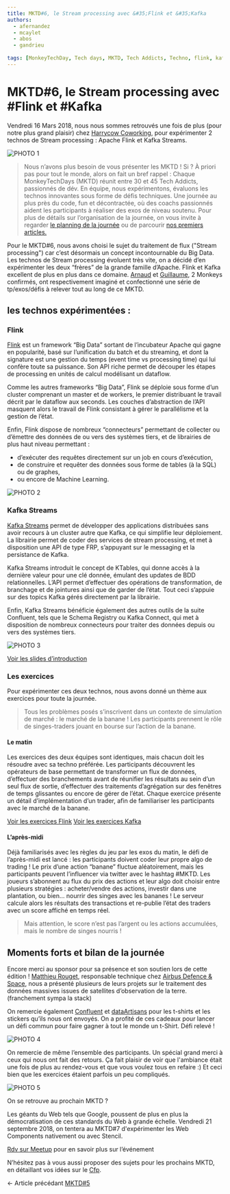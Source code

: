 ```yaml
---
title: MKTD#6, le Stream processing avec &#35;Flink et &#35;Kafka
authors: 
  - afernandez
  - mcaylet
  - abos
  - gandrieu
  
tags: [MonkeyTechDay, Tech days, MKTD, Tech Addicts, Techno, flink, kafka]
---
```


# MKTD#6, le Stream processing avec #Flink et #Kafka


Vendredi 16 Mars 2018, nous nous sommes retrouvés une fois de plus (pour notre plus grand plaisir) chez [Harrycow Coworking](https://www.harrycow.com/), pour expérimenter 2 technos de Stream processing : Apache Flink et Kafka Streams.

<!--more-->

![PHOTO 1](/public/images/mktd6/1.jpg)

>Nous n’avons plus besoin de vous présenter les MKTD ! Si ? À priori pas pour tout le monde, alors on fait un bref rappel :
Chaque MonkeyTechDays (MKTD) réunit entre 30 et 45 Tech Addicts, passionnés de dév. En équipe, nous expérimentons, évaluons les technos innovantes sous forme de défis techniques. Une journée au plus près du code, fun et décontractée, où des coachs passionnés aident les participants à réaliser des exos de niveau soutenu.
Pour plus de détails sur l’organisation de la journée, on vous invite à regarder [le planning de la journée](https://www.meetup.com/fr-FR/MonkeyTechDays/) ou de parcourir [nos premiers articles.](http://www.monkeypatch.io/2018/02/05/MKTDs-articles-1.html)

Pour le MKTD#6, nous avons choisi le sujet du traitement de flux ("Stream processing") car c’est désormais un concept incontournable du Big Data. Les technos de Stream processing évoluent très vite, on a décidé d’en expérimenter les deux “frères” de la grande famille d’Apache.
Flink et Kafka excellent de plus en plus dans ce domaine. [Arnaud](https://twitter.com/arnaud_bos) et [Guillaume](https://twitter.com/glmxndr), 2 Monkeys confirmés, ont respectivement imaginé et confectionné une série de tp/exos/défis à relever tout au long de ce MKTD.

## les technos expérimentées :

### Flink
[Flink](https://flink.apache.org/) est un framework “Big Data” sortant de l’incubateur Apache qui gagne en popularité, basé sur l’unification du batch et du streaming, et dont la signature est une gestion du temps (event time vs processing time) qui lui confère toute sa puissance. Son API riche permet de découper les étapes de processing en unités de calcul modélisant un dataflow.

Comme les autres frameworks “Big Data”, Flink se déploie sous forme d’un cluster comprenant un master et de workers, le premier distribuant le travail décrit par le dataflow aux seconds. Les couches d’abstraction de l’API masquent alors le travail de Flink consistant à gérer le parallélisme et la gestion de l’état.

Enfin, Flink dispose de nombreux “connecteurs” permettant de collecter ou d’émettre des données de ou vers des systèmes tiers, et de librairies de plus haut niveau permettant :
- d’exécuter des requêtes directement sur un job en cours d’exécution, 
- de construire et requêter des données sous forme de tables (à la SQL) ou de graphes,
- ou encore de Machine Learning.

![PHOTO 2](/public/images/mktd6/2.jpg)

### Kafka Streams
[Kafka Streams](https://kafka.apache.org/documentation/streams/) permet de développer des applications distribuées sans avoir recours à un cluster autre que Kafka, ce qui simplifie leur déploiement. La librairie permet de coder des services de stream processing, et met à disposition une API de type FRP, s’appuyant sur le messaging et la persistance de Kafka.

Kafka Streams introduit le concept de KTables, qui donne accès à la dernière valeur pour une clé donnée, émulant des updates de BDD relationnelles. L’API permet d’effectuer des opérations de transformation, de branchage et de jointures ainsi que de garder de l’état. Tout ceci s’appuie sur des topics Kafka gérés directement par la librairie.

Enfin, Kafka Streams bénéficie également des autres outils de la suite Confluent, tels que le Schema Registry ou Kafka Connect, qui met à disposition de nombreux connecteurs pour traiter des données depuis ou vers des systèmes tiers.

![PHOTO 3](/public/images/mktd6/3.jpg)

[Voir les slides d’introduction](https://docs.google.com/presentation/d/1eeK-15lABBD5DixMUHiKXYWYoJER0_hmDBIx359MNtY/edit?usp=sharing)

### Les exercices
Pour expérimenter ces deux technos, nous avons donné un thème aux exercices pour toute la journée. 

>Tous les problèmes posés s’inscrivent dans un contexte de simulation de marché : le marché de la banane ! Les participants prennent le rôle de singes-traders jouant en bourse sur l’action de la banane.

#### Le matin
Les exercices des deux équipes sont identiques, mais chacun doit les résoudre avec sa techno préférée. Les participants découvrent les opérateurs de base permettant de transformer un flux de données, d’effectuer des branchements avant de réunifier les résultats au sein d’un seul flux de sortie, d’effectuer des traitements d’agrégation sur des fenêtres de temps glissantes ou encore de gérer de l’état. Chaque exercice présente un détail d’implémentation d’un trader, afin de familiariser les participants avec le marché de la banane.


[Voir les exercices Flink](https://github.com/monkeytechdays/mktd6-flink) 
[Voir les exercices Kafka](https://github.com/monkeytechdays/mktd6)



#### L’après-midi
Déjà familiarisés avec les règles du jeu par les exos du matin, le défi de l’après-midi est lancé : les participants doivent coder leur propre algo de trading ! 
Le prix d’une action “banane” fluctue aléatoirement, mais les participants peuvent l’influencer via twitter avec le hashtag #MKTD. Les joueurs s’abonnent au flux du prix des actions et leur algo doit choisir entre plusieurs stratégies : acheter/vendre des actions, investir dans une plantation, ou bien… nourrir des singes avec les bananes ! Le serveur calcule alors les résultats des transactions et re-publie l’état des traders avec un score affiché en temps réel.

> Mais attention, le score n’est pas l’argent ou les actions accumulées, mais le nombre de singes nourris !


## Moments forts et bilan de la journée

Encore merci au sponsor pour sa présence et son soutien lors de cette édition ! [Matthieu Rouget](https://twitter.com/mattrouget), responsable technique chez [Airbus Defence & Space](https://twitter.com/AirbusSpace), nous a présenté plusieurs de leurs projets sur le traitement des données massives issues de satellites d’observation de la terre. (franchement sympa la stack)

On remercie également [Confluent](https://twitter.com/confluentinc) et [dataArtisans](https://twitter.com/dataArtisans) pour les t-shirts et les stickers qu’ils nous ont envoyés. On a profité de ces cadeaux pour lancer un défi commun pour faire gagner à tout le monde un t-Shirt. Défi relevé !

![PHOTO 4](/public/images/mktd6/4.jpg)

On remercie de même l’ensemble des participants. Un spécial grand merci à ceux qui nous ont fait des retours. Ça fait plaisir de voir que l'ambiance était une fois de plus au rendez-vous et que vous voulez tous en refaire :)
Et ceci bien que les exercices étaient parfois un peu compliqués.

![PHOTO 5](/public/images/mktd6/5.jpg)

On se retrouve au prochain MKTD ?

Les géants du Web tels que Google, poussent de plus en plus la démocratisation de ces standards du Web à grande échelle. Vendredi 21 septembre 2018, on tentera au MKTD#7 d'expérimenter les Web Components nativement ou avec Stencil.

[Rdv sur Meetup](https://www.meetup.com/fr-FR/MonkeyTechDays/events/251431123/) pour en savoir plus sur l’événement

N’hésitez pas à vous aussi proposer des sujets pour les prochains MKTD, en détaillant vos idées sur le [Cfp](https://github.com/monkeytechdays/cfp).

← Article précédant [MKTD#5](http://www.monkeypatch.io/2018/02/05/MKTDs-articles-6.html)

